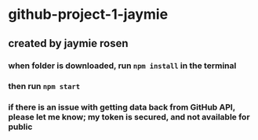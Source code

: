 # github-project-1-jaymie
## created by jaymie rosen

### when folder is downloaded, run `npm install` in the terminal
### then run `npm start`
### if there is an issue with getting data back from GitHub API, please let me know; my token is secured, and not available for public
